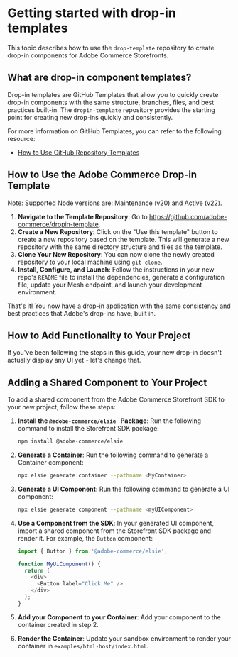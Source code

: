 # Getting started with drop-in templates

This topic describes how to use the `drop-template` repository to create drop-in components for Adobe Commerce Storefronts.

## What are drop-in component templates?

Drop-in templates are GitHub Templates that allow you to quickly create drop-in components with the same structure, branches, files, and best practices built-in. The `dropin-template` repository provides the starting point for creating new drop-ins quickly and consistently.

For more information on GitHub Templates, you can refer to the following resource:
- [How to Use GitHub Repository Templates](https://docs.github.com/en/repositories/creating-and-managing-repositories/creating-a-repository-from-a-template)

## How to Use the Adobe Commerce Drop-in Template

Note: Supported Node versions are: Maintenance (v20) and Active (v22).

1. **Navigate to the Template Repository**: Go to https://github.com/adobe-commerce/dropin-template.
2. **Create a New Repository**: Click on the "Use this template" button to create a new repository based on the template. This will generate a new repository with the same directory structure and files as the template.
3. **Clone Your New Repository**: You can now clone the newly created repository to your local machine using `git clone`.
4. **Install, Configure, and Launch**: Follow the instructions in your new repo's `README` file to install the dependencies, generate a configuration file, update your Mesh endpoint, and launch your development environment.

That's it! You now have a drop-in application with the same consistency and best practices that Adobe's drop-ins have, built in.

## How to Add Functionality to Your Project

If you've been following the steps in this guide, your new drop-in doesn't actually display any UI yet - let's change that.

## Adding a Shared Component to Your Project

To add a shared component from the Adobe Commerce Storefront SDK to your new project, follow these steps:

1. **Install the `@adobe-commerce/elsie ` Package**: Run the following command to install the Storefront SDK package:
   ```bash
   npm install @adobe-commerce/elsie
   ```

2. **Generate a Container**: Run the following command to generate a Container component:
   ```bash
   npx elsie generate container --pathname <MyContainer>
   ```

3. **Generate a UI Component**: Run the following command to generate a UI component:
   ```bash
   npx elsie generate component --pathname <myUIComponent>
   ```

4. **Use a Component from the SDK**: In your generated UI component, import a shared component from the Storefront SDK package and render it. For example, the `Button` component:
   ```javascript
   import { Button } from '@adobe-commerce/elsie';
   
   function MyUiComponent() {
     return (
       <div>
         <Button label="Click Me" />
       </div>
     );
   }
   ```

5. **Add your Component to your Container**: Add your component to the container created in step 2.

6. **Render the Container**: Update your sandbox environment to render your container in `examples/html-host/index.html`.
